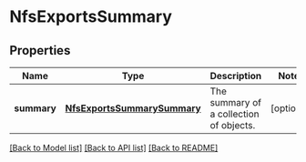# NfsExportsSummary

## Properties
Name | Type | Description | Notes
------------ | ------------- | ------------- | -------------
**summary** | [**NfsExportsSummarySummary**](NfsExportsSummarySummary.md) | The summary of a collection of objects. | [optional] 

[[Back to Model list]](../README.md#documentation-for-models) [[Back to API list]](../README.md#documentation-for-api-endpoints) [[Back to README]](../README.md)


